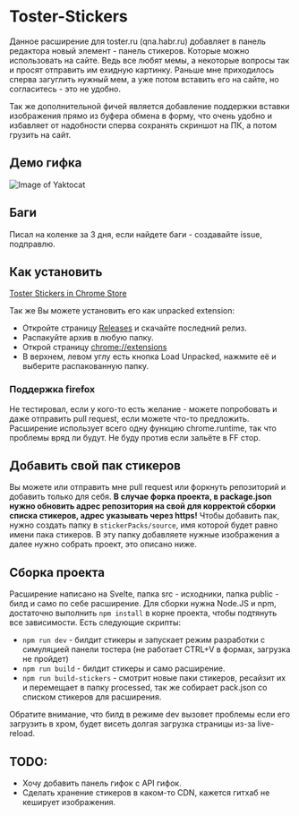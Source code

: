 # Toster-Stickers
Данное расширение для toster.ru (qna.habr.ru) добавляет в панель редактора новый элемент - панель стикеров. Которые можно использовать на сайте.
Ведь все любят мемы, а некоторые вопросы так и просят отправить им ехидную картинку. Раньше мне приходилось сперва загуглить нужный мем, а уже потом вставить его на сайте, но согласитесь - это не удобно.

Так же дополнительной фичей является добавление поддержки вставки изображения прямо из буфера обмена в форму, что очень удобно и избавляет от надобности сперва сохранять скриншот на ПК, а потом грузить на сайт.

## Демо гифка
![Image of Yaktocat](https://github.com/d0kur0/toster-stickers/blob/master/screenshots/ezgif-5-36bbbc88ebc8.gif?raw=true)

## Баги
Писал на коленке за 3 дня, если найдете баги - создавайте issue, подправлю.

## Как установить
[Toster Stickers in Chrome Store](https://chrome.google.com/webstore/detail/toster-stickers/biohplimnkjgemnkkhdbjenjkngnbpkp?hl=ru)

Так же Вы можете установить его как unpacked extension:

- Откройте страницу [Releases](https://github.com/d0kur0/toster-stickers/releases) и скачайте последний релиз.
- Распакуйте архив в любую папку.
- Открой страницу [chrome://extensions](chrome://extensions)
- В верхнем, левом углу есть кнопка Load Unpacked, нажмите её и выберите распакованную папку.

### Поддержка firefox
Не тестировал, если у кого-то есть желание - можете попробовать и даже отправить pull request, если можете что-то предложить.
Расширение использует всего одну функцию chrome.runtime, так что проблемы вряд ли будут. Не буду против если зальёте в FF стор.

## Добавить свой пак стикеров
Вы можете или отправить мне pull request или форкнуть репозиторий и добавить только для себя.
**В случае форка проекта, в package.json нужно обновить адрес репозитория на свой для корректой сборки списка стикеров, адрес указывать через https!**
Чтобы добавить пак, нужно создать папку в ``stickerPacks/source``, имя которой будет равно имени пака стикеров.
В эту папку добавляете нужные изображения а далее нужно собрать проект, это описано ниже.

## Сборка проекта
Расширение написано на Svelte, папка src - исходники, папка public - билд и само по себе расширение.
Для сборки нужна Node.JS и npm, достаточно выполнить ``npm install`` в корне проекта, чтобы подтянуть все зависимости.
Есть следующие скрипты:
- ``npm run dev`` - билдит стикеры и запускает режим разработки с симуляцией панели тостера (не работает CTRL+V в формах, загрузка не пройдет)
- ``npm run build`` - билдит стикеры и само расширение.
- ``npm run build-stickers`` - смотрит новые паки стикеров, ресайзит их и перемещает в папку processed, так же собирает pack.json со списком стикеров для расширения.

Обратите внимание, что билд в режиме dev вызовет проблемы если его загрузить в хром, будет висеть долгая загрузка страницы из-за live-reload.

## TODO:
- Хочу добавить панель гифок с API гифок.
- Сделать хранение стикеров в каком-то CDN, кажется гитхаб не кеширует изображения.
